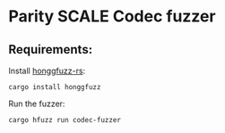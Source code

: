 # Parity SCALE Codec fuzzer

## Requirements:

Install [honggfuzz-rs](https://github.com/rust-fuzz/honggfuzz-rs):

```
cargo install honggfuzz
```

Run the fuzzer:

```
cargo hfuzz run codec-fuzzer
```



